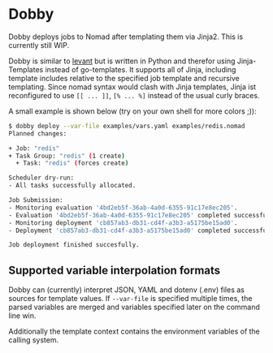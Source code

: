 Dobby
=====

Dobby deploys jobs to Nomad after templating them via Jinja2. This is currently still WIP.

Dobby is similar to [levant](https://github.com/jrasell/levant) but is written in Python and therefor using Jinja-Templates instead of go-templates. It supports all of Jinja, including template includes relative to the specified job template and recursive templating. Since nomad syntax would clash with Jinja templates, Jinja ist reconfigured to use `[[ ... ]]`, `[% ... %]` instead of the usual curly braces.

A small example is shown below (try on your own shell for more colors ;)):

```bash
$ dobby deploy --var-file examples/vars.yaml examples/redis.nomad
Planned changes:

+ Job: "redis"
+ Task Group: "redis" (1 create)
  + Task: "redis" (forces create)

Scheduler dry-run:
- All tasks successfully allocated.

Job Submission:
- Monitoring evaluation '4bd2eb5f-36ab-4a0d-6355-91c17e8ec205'.
- Evaluation '4bd2eb5f-36ab-4a0d-6355-91c17e8ec205' completed successfully.
- Monitoring deployment 'cb857ab3-db31-cd4f-a3b3-a5175be15ad0'.
- Deployment 'cb857ab3-db31-cd4f-a3b3-a5175be15ad0' completed successfully.

Job deployment finished succesfully.

```

Supported variable interpolation formats
----------------------------------------

Dobby can (currently) interpret JSON, YAML and dotenv (.env) files as sources for template values. If `--var-file` is specified multiple times, the parsed variables are merged and variables specified later on the command line win.

Additionally the template context contains the environment variables of the calling system.
